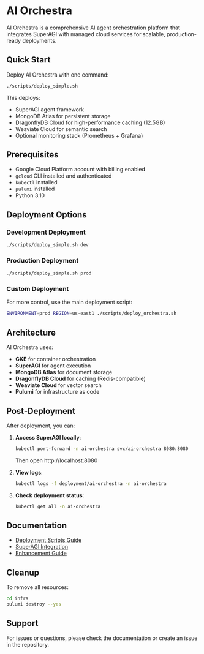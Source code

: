 # AI Orchestra

AI Orchestra is a comprehensive AI agent orchestration platform that integrates SuperAGI with managed cloud services for scalable, production-ready deployments.

## Quick Start

Deploy AI Orchestra with one command:

```bash
./scripts/deploy_simple.sh
```

This deploys:
- SuperAGI agent framework
- MongoDB Atlas for persistent storage
- DragonflyDB Cloud for high-performance caching (12.5GB)
- Weaviate Cloud for semantic search
- Optional monitoring stack (Prometheus + Grafana)

## Prerequisites

- Google Cloud Platform account with billing enabled
- `gcloud` CLI installed and authenticated
- `kubectl` installed
- `pulumi` installed
- Python 3.10

## Deployment Options

### Development Deployment
```bash
./scripts/deploy_simple.sh dev
```

### Production Deployment
```bash
./scripts/deploy_simple.sh prod
```

### Custom Deployment
For more control, use the main deployment script:
```bash
ENVIRONMENT=prod REGION=us-east1 ./scripts/deploy_orchestra.sh
```

## Architecture

AI Orchestra uses:
- **GKE** for container orchestration
- **SuperAGI** for agent execution
- **MongoDB Atlas** for document storage
- **DragonflyDB Cloud** for caching (Redis-compatible)
- **Weaviate Cloud** for vector search
- **Pulumi** for infrastructure as code

## Post-Deployment

After deployment, you can:

1. **Access SuperAGI locally**:
   ```bash
   kubectl port-forward -n ai-orchestra svc/ai-orchestra 8080:8080
   ```
   Then open http://localhost:8080

2. **View logs**:
   ```bash
   kubectl logs -f deployment/ai-orchestra -n ai-orchestra
   ```

3. **Check deployment status**:
   ```bash
   kubectl get all -n ai-orchestra
   ```

## Documentation

- [Deployment Scripts Guide](docs/DEPLOYMENT_SCRIPTS_GUIDE.md)
- [SuperAGI Integration](SUPERAGI_INTEGRATION.md)
- [Enhancement Guide](docs/SUPERAGI_ENHANCEMENTS.md)

## Cleanup

To remove all resources:
```bash
cd infra
pulumi destroy --yes
```

## Support

For issues or questions, please check the documentation or create an issue in the repository.
